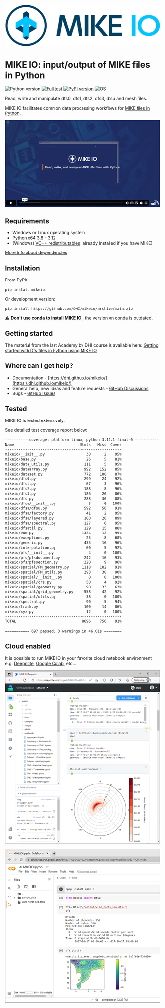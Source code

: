 
![logo](https://raw.githubusercontent.com/DHI/mikeio/main/images/logo/PNG/MIKE-IO-Logo-Pos-RGB-nomargin.png)
# MIKE IO: input/output of MIKE files in Python
 ![Python version](https://img.shields.io/pypi/pyversions/mikeio.svg)
 [![Full test](https://github.com/DHI/mikeio/actions/workflows/full_test.yml/badge.svg)](https://github.com/DHI/mikeio/actions/workflows/full_test.yml)
[![PyPI version](https://badge.fury.io/py/mikeio.svg)](https://badge.fury.io/py/mikeio)
![OS](https://img.shields.io/badge/OS-Windows%20%7C%20Linux-blue)


Read, write and manipulate dfs0, dfs1, dfs2, dfs3, dfsu and mesh files.

MIKE IO facilitates common data processing workflows for [MIKE files in Python](https://www.mikepoweredbydhi.com/products/mike-for-developers#io).

[![MIKEIO. Read, write and analyze MIKE dfs files with Python on Vimeo](https://raw.githubusercontent.com/DHI/mikeio/main/images/youtube1.png)](https://player.vimeo.com/video/708275619)

<!--[![MIKEIO. New workflow and data structures in MIKE IO 1.0 on Vimeo](https://raw.githubusercontent.com/DHI/mikeio/main/images/youtube2.png)](https://player.vimeo.com/video/708276337)-->


## Requirements
* Windows or Linux operating system
* Python x64 3.8 - 3.12
* (Windows) [VC++ redistributables](https://support.microsoft.com/en-us/help/2977003/the-latest-supported-visual-c-downloads) (already installed if you have MIKE)

[More info about dependencies](http://docs.mikepoweredbydhi.com/nuget/)

## Installation

From PyPI: 

`pip install mikeio`

Or development version:

`pip install https://github.com/DHI/mikeio/archive/main.zip`

:warning: **Don't use conda to install MIKE IO!**, the version on conda is outdated.

## Getting started

The material from the last Academy by DHI course is available here: [Getting started with Dfs files in Python using MIKE IO](https://dhi.github.io/getting-started-with-mikeio/intro.html)

## Where can I get help?
* Documentation - [https://dhi.github.io/mikeio/](https://dhi.github.io/mikeio/)
* General help, new ideas and feature requests - [GitHub Discussions](http://github.com/DHI/mikeio/discussions) 
* Bugs - [GitHub Issues](http://github.com/DHI/mikeio/issues) 


## Tested

MIKE IO is tested extensively.

See detailed test coverage report below:
```
---------- coverage: platform linux, python 3.11.1-final-0 -----------
Name                              Stmts   Miss  Cover
-----------------------------------------------------
mikeio/__init__.py                   38      2    95%
mikeio/base.py                       26      5    81%
mikeio/data_utils.py                111      5    95%
mikeio/dataarray.py                 992    152    85%
mikeio/dataset.py                   772    100    87%
mikeio/dfs0.py                      299     24    92%
mikeio/dfs1.py                       67      3    96%
mikeio/dfs2.py                      188      8    96%
mikeio/dfs3.py                      186     26    86%
mikeio/dfs.py                       288     36    88%
mikeio/dfsu/__init__.py               3      0   100%
mikeio/dfsu/dfsu.py                 592     56    91%
mikeio/dfsu/factory.py               41      2    95%
mikeio/dfsu/layered.py              180     20    89%
mikeio/dfsu/spectral.py             127      6    95%
mikeio/dfsutil.py                   129     15    88%
mikeio/eum.py                      1324     12    99%
mikeio/exceptions.py                 25      8    68%
mikeio/generic.py                   433     16    96%
mikeio/interpolation.py              60      5    92%
mikeio/pfs/__init__.py                4      0   100%
mikeio/pfs/pfsdocument.py           242     16    93%
mikeio/pfs/pfssection.py            220      9    96%
mikeio/spatial/FM_geometry.py      1118    102    91%
mikeio/spatial/FM_utils.py          293     30    90%
mikeio/spatial/__init__.py            0      0   100%
mikeio/spatial/crs.py                50      4    92%
mikeio/spatial/geometry.py           90     33    63%
mikeio/spatial/grid_geometry.py     558     42    92%
mikeio/spatial/utils.py              38      0   100%
mikeio/spectral.py                   90      5    94%
mikeio/track.py                     100     14    86%
mikeio/xyz.py                        12      0   100%
-----------------------------------------------------
TOTAL                              8696    756    91%

=========== 697 passed, 3 warnings in 46.01s ========
```

## Cloud enabled

It is possible to run MIKE IO in your favorite cloud notebook environment e.g. [Deepnote](https://deepnote.com/), [Google Colab](https://colab.research.google.com/), etc...

![DeepNote](https://raw.githubusercontent.com/DHI/mikeio/main/images/deepnote.png)

![Colab](https://raw.githubusercontent.com/DHI/mikeio/main/images/colab.png)


